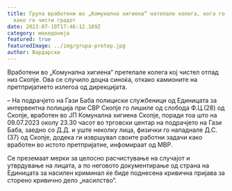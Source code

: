 ```yaml
---
title: Група вработени во „Комунална хигиена“ натепале колега, кога го затекнале
  како го чисти градот
date: 2023-07-10T17:46:12.169Z
category: македонија
featured: true
featuredImage: ../img/grupa-pretep.jpg
author: Вардарски
---
```

<!--StartFragment-->

Вработени во „Комунална хигиена“ претепале колега кој чистел отпад низ Скопје. Ова се случило доцна синоќа, откако камионите на претпријатието излегоа од дирекцијата.

– На подрачјето на Гази Баба полициски службеници од Единицата за интервентна полиција при СВР Скопје го лишиле од слобода Ф.Ц.(28) од Скопје, вработен во ЈП Комунална хигиена Скопје, поради тоа што на 09.07.2023 околу 23.30 часот во трговски центар на подрачјето на Гази Баба, заедно со Д.Д. и уште неколку лица, физички го нападнале Д.С.(37) од Скопје, додека ги извршувал своите работни задачи како вработен во истото претпријатие, инфомираат од МВР.

Се преземаат мерки за целосно расчистување на случајот и утврдување на лицата, а по неговото документирање од страна на Единицата за насилен криминал ќе биде поднесена кривична пријава за сторено кривично дело „насилство“.

<!--EndFragment-->